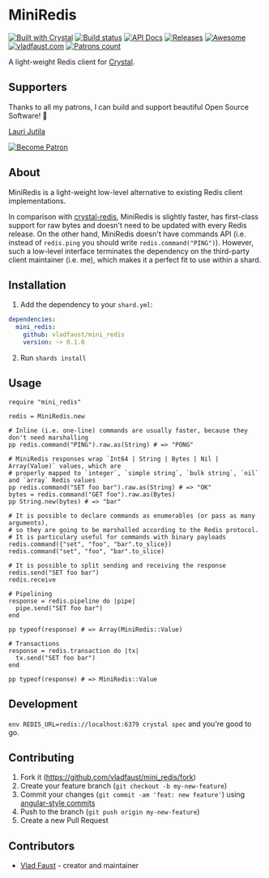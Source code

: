 # MiniRedis

[![Built with Crystal](https://img.shields.io/badge/built%20with-crystal-000000.svg?style=flat-square)](https://crystal-lang.org/)
[![Build status](https://img.shields.io/travis/com/vladfaust/mini_redis/master.svg?style=flat-square)](https://travis-ci.com/vladfaust/mini_redis)
[![API Docs](https://img.shields.io/badge/api_docs-online-brightgreen.svg?style=flat-square)](https://github.vladfaust.com/mini_redis)
[![Releases](https://img.shields.io/github/release/vladfaust/mini_redis.svg?style=flat-square)](https://github.com/vladfaust/mini_redis/releases)
[![Awesome](https://awesome.re/badge-flat2.svg)](https://github.com/veelenga/awesome-crystal)
[![vladfaust.com](https://img.shields.io/badge/style-.com-lightgrey.svg?longCache=true&style=flat-square&label=vladfaust&colorB=0a83d8)](https://vladfaust.com)
[![Patrons count](https://img.shields.io/badge/dynamic/json.svg?label=patrons&url=https://www.patreon.com/api/user/11296360&query=$.included[0].attributes.patron_count&style=flat-square&colorB=red&maxAge=86400)](https://www.patreon.com/vladfaust)

A light-weight Redis client for [Crystal](https://crystal-lang.org/).

## Supporters

Thanks to all my patrons, I can build and support beautiful Open Source Software! 🙏

[Lauri Jutila](https://github.com/ljuti)

[![Become Patron](https://vladfaust.com/img/patreon-small.svg)](https://www.patreon.com/vladfaust)

## About

MiniRedis is a light-weight low-level alternative to existing Redis client implementations.

In comparison with [crystal-redis](https://github.com/stefanwille/crystal-redis), MiniRedis is slightly faster, has first-class support for raw bytes and doesn't need to be updated with every Redis release. On the other hand, MiniRedis doesn't have commands API (i.e. instead of `redis.ping` you should write `redis.command("PING")`). However, such a low-level interface terminates the dependency on the third-party client maintainer (i.e. me), which makes it a perfect fit to use within a shard.

## Installation

1. Add the dependency to your `shard.yml`:

```yaml
dependencies:
  mini_redis:
    github: vladfaust/mini_redis
    version: ~> 0.1.0
```

2. Run `shards install`

## Usage

```crystal
require "mini_redis"

redis = MiniRedis.new

# Inline (i.e. one-line) commands are usually faster, because they don't need marshalling
pp redis.command("PING").raw.as(String) # => "PONG"

# MiniRedis responses wrap `Int64 | String | Bytes | Nil | Array(Value)` values, which are
# properly mapped to `integer`, `simple string`, `bulk string`, `nil` and `array` Redis values
pp redis.command("SET foo bar").raw.as(String) # => "OK"
bytes = redis.command("GET foo").raw.as(Bytes)
pp String.new(bytes) # => "bar"

# It is possible to declare commands as enumerables (or pass as many arguments),
# so they are going to be marshalled according to the Redis protocol.
# It is particulary useful for commands with binary payloads
redis.command({"set", "foo", "bar".to_slice})
redis.command("set", "foo", "bar".to_slice)

# It is possible to split sending and receiving the response
redis.send("SET foo bar")
redis.receive

# Pipelining
response = redis.pipeline do |pipe|
  pipe.send("SET foo bar")
end

pp typeof(response) # => Array(MiniRedis::Value)

# Transactions
response = redis.transaction do |tx|
  tx.send("SET foo bar")
end

pp typeof(response) # => MiniRedis::Value
```

## Development

`env REDIS_URL=redis://localhost:6379 crystal spec` and you're good to go.

## Contributing

1. Fork it (<https://github.com/vladfaust/mini_redis/fork>)
2. Create your feature branch (`git checkout -b my-new-feature`)
3. Commit your changes (`git commit -am 'feat: new feature'`) using [angular-style commits](https://docs.onyxframework.org/contributing/commit-style)
4. Push to the branch (`git push origin my-new-feature`)
5. Create a new Pull Request

## Contributors

- [Vlad Faust](https://github.com/vladfaust) - creator and maintainer
